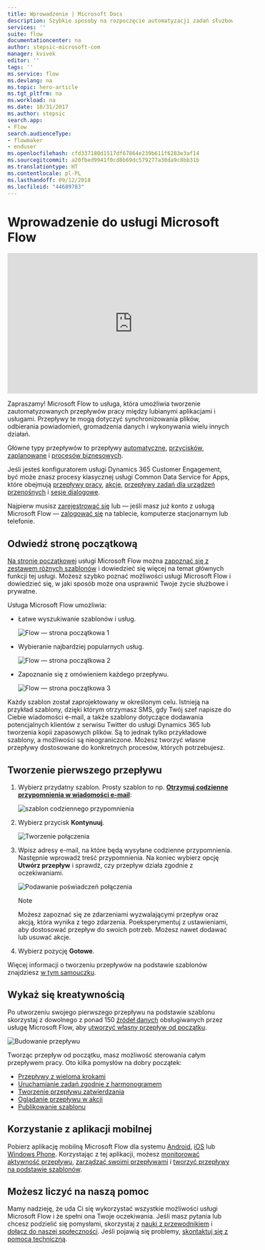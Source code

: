 ```yaml
---
title: Wprowadzenie | Microsoft Docs
description: Szybkie sposoby na rozpoczęcie automatyzacji zadań służbowych i prywatnych przy użyciu usługi Microsoft Flow
services: ''
suite: flow
documentationcenter: na
author: stepsic-microsoft-com
manager: kvivek
editor: ''
tags: ''
ms.service: flow
ms.devlang: na
ms.topic: hero-article
ms.tgt_pltfrm: na
ms.workload: na
ms.date: 10/31/2017
ms.author: stepsic
search.app:
- Flow
search.audienceType:
- flowmaker
- enduser
ms.openlocfilehash: cfd337180d1517df67864e239b611f6283e3af14
ms.sourcegitcommit: a20fbed9941f0cd8b69dc579277a30da9c8bb31b
ms.translationtype: HT
ms.contentlocale: pl-PL
ms.lasthandoff: 09/12/2018
ms.locfileid: "44689783"
---
```

# <a name="get-started-with-microsoft-flow"></a>Wprowadzenie do usługi Microsoft Flow #

<iframe width="560" height="315" src="https://www.youtube.com/embed/iMteXfAvDSE?list=PL8nfc9haGeb55I9wL9QnWyHp3ctU2_ThF" frameborder="0" allowfullscreen></iframe>

Zapraszamy! Microsoft Flow to usługa, która umożliwia tworzenie zautomatyzowanych przepływów pracy między lubianymi aplikacjami i usługami. Przepływy te mogą dotyczyć synchronizowania plików, odbierania powiadomień, gromadzenia danych i wykonywania wielu innych działań.

Główne typy przepływów to przepływy [automatyczne](get-started-logic-flow.md), [przycisków](introduction-to-button-flows.md), [zaplanowane](run-scheduled-tasks.md) i [procesów biznesowych](business-process-flows-overview.md).

Jeśli jesteś konfiguratorem usługi Dynamics 365 Customer Engagement, być może znasz procesy klasycznej usługi Common Data Service for Apps, które obejmują [przepływy pracy](configure-workflow-steps.md), [akcje](create-actions.md), [przepływy zadań dla urządzeń przenośnych](create-mobile-task-flow.md) i [sesje dialogowe](use-cds-for-apps-dialogs.md).

Najpierw musisz [zarejestrować się](sign-up-sign-in.md) lub — jeśli masz już konto z usługą Microsoft Flow — [zalogować się](https://flow.microsoft.com/signin) na tablecie, komputerze stacjonarnym lub telefonie.

## <a name="check-out-the-start-page"></a>Odwiedź stronę początkową ##

[Na stronie początkowej](https://flow.microsoft.com) usługi Microsoft Flow można [zapoznać się z zestawem różnych szablonów](https://flow.microsoft.com/templates) i dowiedzieć się więcej na temat głównych funkcji tej usługi. Możesz szybko poznać możliwości usługi Microsoft Flow i dowiedzieć się, w jaki sposób może ona usprawnić Twoje życie służbowe i prywatne.

Usługa Microsoft Flow umożliwia:

- Łatwe wyszukiwanie szablonów i usług.

    ![Flow — strona początkowa 1](./media/getting-started/flowhome1.png)

- Wybieranie najbardziej popularnych usług.

    ![Flow — strona początkowa 2](./media/getting-started/flowhome2.png)

- Zapoznanie się z omówieniem każdego przepływu.

    ![Flow — strona początkowa 3](./media/getting-started/flowhome3.png)

Każdy szablon został zaprojektowany w określonym celu. Istnieją na przykład szablony, dzięki którym otrzymasz SMS, gdy Twój szef napisze do Ciebie wiadomości e-mail, a także szablony dotyczące dodawania potencjalnych klientów z serwisu Twitter do usługi Dynamics 365 lub tworzenia kopii zapasowych plików. Są to jednak tylko przykładowe szablony, a możliwości są nieograniczone. Możesz tworzyć własne przepływy dostosowane do konkretnych procesów, których potrzebujesz.

## <a name="create-your-first-flow"></a>Tworzenie pierwszego przepływu ##

1. Wybierz przydatny szablon. Prosty szablon to np. [**Otrzymuj codzienne przypomnienia w wiadomości e-mail**](https://flow.microsoft.com/galleries/public/templates/45a3399aa29345308f08b6db0a9c85b9/):

    ![szablon codziennego przypomnienia](./media/getting-started/template-details.png)

1. Wybierz przycisk **Kontynuuj**.

    ![Tworzenie połączenia](./media/getting-started/create-connection.png)

1. Wpisz adresy e-mail, na które będą wysyłane codzienne przypomnienia. Następnie wprowadź treść przypomnienia. Na koniec wybierz opcję **Utwórz przepływ** i sprawdź, czy przepływ działa zgodnie z oczekiwaniami.

    ![Podawanie poświadczeń połączenia](./media/getting-started/configure-email-details.png)

    > [!NOTE]
    > Możesz zapoznać się ze zdarzeniami wyzwalającymi przepływ oraz akcją, która wynika z tego zdarzenia. Poeksperymentuj z ustawieniami, aby dostosować przepływ do swoich potrzeb. Możesz nawet dodawać lub usuwać akcje.

1. Wybierz pozycję **Gotowe**.

Więcej informacji o tworzeniu przepływów na podstawie szablonów znajdziesz [w tym samouczku](get-started-logic-template.md).

## <a name="get-creative"></a>Wykaż się kreatywnością ##

Po utworzeniu swojego pierwszego przepływu na podstawie szablonu skorzystaj z dowolnego z ponad 150 [źródeł danych](https://flow.microsoft.com/connectors/) obsługiwanych przez usługę Microsoft Flow, aby [utworzyć własny przepływ od początku](get-started-logic-flow.md).

![Budowanie przepływu](./media/getting-started/build-a-flow.png)

Tworząc przepływ od początku, masz możliwość sterowania całym przepływem pracy. Oto kilka pomysłów na dobry początek:

- [Przepływy z wieloma krokami](multi-step-logic-flow.md)
- [Uruchamianie zadań zgodnie z harmonogramem](run-scheduled-tasks.md)
- [Tworzenie przepływu zatwierdzania](wait-for-approvals.md)
- [Oglądanie przepływu w akcji](see-a-flow-run.md)
- [Publikowanie szablonu](publish-a-template.md)

## <a name="use-the-mobile-app"></a>Korzystanie z aplikacji mobilnej ##

Pobierz aplikację mobilną Microsoft Flow dla systemu [Android](https://aka.ms/flowmobiledocsandroid), [iOS](https://aka.ms/flowmobiledocsios) lub [Windows Phone](https://aka.ms/flowmobilewindows). Korzystając z tej aplikacji, możesz [monitorować aktywność przepływu](mobile-monitor-activity.md), [zarządzać swoimi przepływami](mobile-manage-flows.md) i [tworzyć przepływy na podstawie szablonów](mobile-create-flow.md).

## <a name="were-here-to-help"></a>Możesz liczyć na naszą pomoc ##

Mamy nadzieję, że uda Ci się wykorzystać wszystkie możliwości usługi Microsoft Flow i że spełni ona Twoje oczekiwania. Jeśli masz pytania lub chcesz podzielić się pomysłami, skorzystaj z [nauki z przewodnikiem](https://flow.microsoft.com/guided-learning/) i [dołącz do naszej społeczności](http://go.microsoft.com/fwlink/?LinkID=787467). Jeśli pojawią się problemy, [skontaktuj się z pomocą techniczną](http://go.microsoft.com/fwlink/?LinkID=787479).
